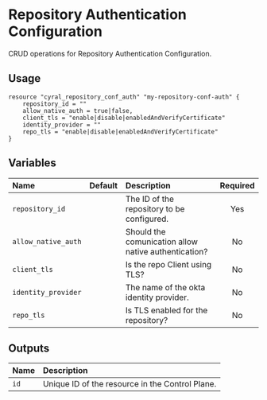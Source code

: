 # Repository Authentication Configuration

CRUD operations for Repository Authentication Configuration.

## Usage

```hcl
resource "cyral_repository_conf_auth" "my-repository-conf-auth" {
    repository_id = ""
    allow_native_auth = true|false,
    client_tls = "enable|disable|enabledAndVerifyCertificate"
    identity_provider = ""
    repo_tls = "enable|disable|enabledAndVerifyCertificate"
}
```

## Variables

|  Name               |  Default  |  Description                                                          | Required |
|:--------------------|:---------:|:----------------------------------------------------------------------|:--------:|
| `repository_id`     |           | The ID of the repository to be configured.                            | Yes      |
| `allow_native_auth` |           | Should the comunication allow native authentication?                  | No       |
| `client_tls`        |           | Is the repo Client using TLS?                                         | No       |
| `identity_provider` |           | The name of the okta identity provider.                               | No       |
| `repo_tls`          |           | Is TLS enabled for the repository?                                    | No       |


## Outputs

|  Name        |  Description                                                        |
|:-------------|:--------------------------------------------------------------------|
| `id`         | Unique ID of the resource in the Control Plane.                     |
